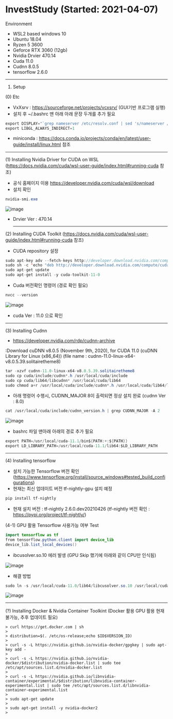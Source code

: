# InvestStudy (Started: 2021-04-07)


Environment 
 - WSL2 based windows 10
 - Ubuntu 18.04
 - Ryzen 5 3600
 - Geforce RTX 3060 (12gb)
 - Nvidia Drvier 470.14
 - Cuda 11.0
 - Cudnn 8.0.5
 - tensorflow 2.6.0

--------------------------------------------------------------------------  

1. Setup

(0) Etc
- VxXsrv : https://sourceforge.net/projects/vcxsrv/ (GUI기반 프로그램 실행)
- 설치 후  ~/.bashrc 맨 아래 아래 문장 두개를 추가 필요
    
    
```java
export DISPLAY="`grep nameserver /etc/resolv.conf | sed 's/nameserver //'`:0"
export LIBGL_ALWAYS_INDIRECT=1
```
- miniconda : https://docs.conda.io/projects/conda/en/latest/user-guide/install/linux.html 참조
   
 --------------------------------------------------------------------------  
(1) Installing Nvidia Driver for CUDA on WSL (https://docs.nvidia.com/cuda/wsl-user-guide/index.html#running-cuda 참조)
  - 공식 홈페이지 이용 https://developer.nvidia.com/cuda/wsl/download
  - 설치 확인
```java
nvidia-smi.exe
```
    
![image](https://user-images.githubusercontent.com/33775481/115145964-7219e800-a08f-11eb-8160-9827d7b40b57.png)
   
- Drvier Ver : 470.14 
 
 
  --------------------------------------------------------------------------  
(2) Installing CUDA Toolkit (https://docs.nvidia.com/cuda/wsl-user-guide/index.html#running-cuda 참조)
- CUDA repository 설정
```java  
sudo apt-key adv --fetch-keys http://developer.download.nvidia.com/compute/cuda/repos/ubuntu1804/x86_64/7fa2af80.pub
sudo sh -c 'echo "deb http://developer.download.nvidia.com/compute/cuda/repos/ubuntu1804/x86_64 /" > /etc/apt/sources.list.d/cuda.list'
sudo apt-get update
sudo apt-get install -y cuda-toolkit-11-0
``` 
- Cuda 버전확인 명령어 (경로 확인 필요)
```java    
nvcc --version
```

![image](https://user-images.githubusercontent.com/33775481/116100630-129f8600-a6e8-11eb-9932-fed350009818.png)

- cuda Ver : 11.0 으로 확인


 --------------------------------------------------------------------------  
(3) Installing Cudnn  

- https://developer.nvidia.com/rdp/cudnn-archive

:Download cuDNN v8.0.5 (November 9th, 2020), for CUDA 11.0 (cuDNN Library for Linux (x86_64)) 
(file name : cudnn-11.0-linux-x64-v8.0.5.39.solitairetheme8)
```java      
tar -xzvf cudnn-11.0-linux-x64-v8.0.5.39.solitairetheme8
sudo cp cuda/include/cudnn*.h /usr/local/cuda/include
sudo cp cuda/lib64/libcudnn* /usr/local/cuda/lib64
sudo chmod a+r /usr/local/cuda/include/cudnn*.h /usr/local/cuda/lib64/libcudnn*
``` 
- 아래 명령어 수행시, CUDNN_MAJOR 8이 출력되면 정상 설치 완료 (cudnn Ver : 8.0)
```java    
cat /usr/local/cuda/include/cudnn_version.h | grep CUDNN_MAJOR -A 2
```

![image](https://user-images.githubusercontent.com/33775481/116100178-a7ee4a80-a6e7-11eb-9199-b810d12c3527.png)

- bashrc 파일 맨아래 아래의 경로 추가 필요
```java        
export PATH=/usr/local/cuda-11.1/bin${PATH:+:${PATH}}
export LD_LIBRARY_PATH=/usr/local/cuda-11.1/lib64:$LD_LIBRARY_PATH
```     
     
 --------------------------------------------------------------------------  
(4) Installing tensorflow      
    
- 설치 가능한 Tensorflow 버전 확인 (https://www.tensorflow.org/install/source_windows#tested_build_configurations)
- 현재는 최신 업데이트 버전 tf-nightly-gpu 설치 예정
```java     
pip install tf-nightly
``` 
- 현재 설치 버전 : tf-nightly 2.6.0.dev20210426 (tf-nightly 버전 확인 : https://pypi.org/project/tf-nightly/)
  
(4-1) GPU 활용 Tensorflow 사용가능 여부 Test
```java       
import tensorflow as tf 
from tensorflow.python.client import device_lib
device_lib.list_local_devices() 
```
- ibcusolver.so.10 에러 발생 (GPU Skip 했기에 아래와 같이 CPU만 인식됨)
  
![image](https://user-images.githubusercontent.com/33775481/116102144-66f73580-a6e9-11eb-866b-1b40a6aa9c78.png)

- 해결 방법
```java       
sudo ln -s /usr/local/cuda-11.0/lib64/libcusolver.so.10 /usr/local/cuda-11.0/lib64/libcusolver.so.11
```  
![image](https://user-images.githubusercontent.com/33775481/116102785-f3a1f380-a6e9-11eb-8607-6eec95333b0f.png)

 
  
 --------------------------------------------------------------------------    
(?) Installing Docker & Nvidia Container Toolkint (Docker 활용 GPU 활용 현재 불가능, 추후 업데이트 필요)
     
    > curl https://get.docker.com | sh
    > 
    > distribution=$(. /etc/os-release;echo $ID$VERSION_ID)
    > 
    > curl -s -L https://nvidia.github.io/nvidia-docker/gpgkey | sudo apt-key add -
    > 
    > curl -s -L https://nvidia.github.io/nvidia-docker/$distribution/nvidia-docker.list | sudo tee /etc/apt/sources.list.d/nvidia-docker.list
    > 
    > curl -s -L https://nvidia.github.io/libnvidia-container/experimental/$distribution/libnvidia-container-experimental.list | sudo tee /etc/apt/sources.list.d/libnvidia-container-experimental.list
    >
    > sudo apt-get update
    > 
	> sudo apt-get install -y nvidia-docker2
	> 
